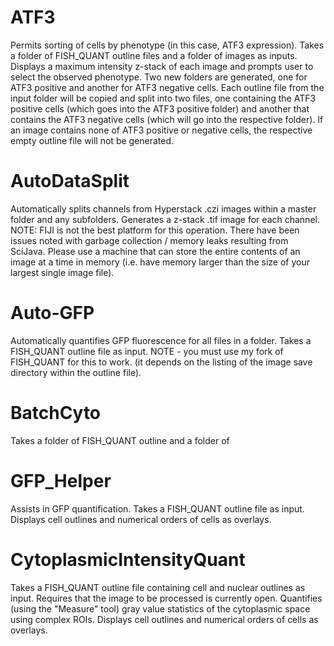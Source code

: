 # ATF3
Permits sorting of cells by phenotype (in this case, ATF3 expression).
Takes a folder of FISH_QUANT outline files and a folder of images as inputs.
Displays a maximum intensity z-stack of each image and prompts user to select the observed phenotype.
Two new folders are generated, one for ATF3 positive and another for ATF3 negative cells.
Each outline file from the input folder will be copied and split into two files, one containing the ATF3 positive cells (which goes into the ATF3 positive folder) and another that contains the ATF3 negative cells (which will go into the respective folder).
If an image contains none of ATF3 positive or negative cells, the respective empty outline file will not be generated.

# AutoDataSplit
Automatically splits channels from Hyperstack .czi images within a master folder and any subfolders.
Generates a z-stack .tif image for each channel.
NOTE: FIJI is not the best platform for this operation. There have been issues noted with garbage collection / memory leaks resulting from SciJava.
Please use a machine that can store the entire contents of an image at a time in memory (i.e. have memory larger than the size of your largest single image file).

# Auto-GFP
Automatically quantifies GFP fluorescence for all files in a folder.
Takes a FISH_QUANT outline file as input.
NOTE - you must use my fork of FISH_QUANT for this to work.
(it depends on the listing of the image save directory within the outline file).

# BatchCyto

Takes a folder of FISH_QUANT outline and a folder of  

# GFP_Helper
Assists in GFP quantification.
Takes a FISH_QUANT outline file as input.
Displays cell outlines and numerical orders of cells as overlays.





# CytoplasmicIntensityQuant
Takes a FISH_QUANT outline file containing cell and nuclear outlines as input. Requires that the image to be processed is currently open.
Quantifies (using the "Measure" tool) gray value statistics of the cytoplasmic space using complex ROIs.
Displays cell outlines and numerical orders of cells as overlays.


